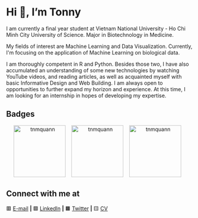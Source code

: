  
<h1>Hi 👋, I’m Tonny</h1>

I am currently a final year student at Vietnam National University - Ho Chi Minh City University of Science. Major in Biotechnology in Medicine.

My fields of interest are Machine Learning and Data Visualization. Currently, I'm focusing on the application of Machine Learning on biological data.

I am thoroughly competent in R and Python. Besides those two, I have also accumulated an understanding of some new technologies by watching YouTube videos, and reading articles, as well as acquainted myself with basic Informative Design and Web Building. I am always open to opportunities to further expand my horizon and experience. At this time, I am looking for an internship in hopes of developing my expertise.

## Badges

<p style="text-align: center;">
  <img src="https://github-readme-stats.vercel.app/api?username=tnmquann&show_icons=true&locale=en" alt="tnmquann" style="height: 140px;" />
  &nbsp;&nbsp;
  <img src="https://leetcode-stats-six.vercel.app/api?username=tnmquann&theme=dark" alt="tnmquann" style="height: 140px;" />
 &nbsp;&nbsp;
  <img src="https://github-readme-stats.vercel.app/api/top-langs?username=tnmquann&show_icons=true&locale=en&layout=compact" alt="tnmquann" style="height: 140px;" />
 &nbsp;&nbsp;
</p>

## Connect with me at
🟥 [E-mail][E-mail] **|**
🟩 [LinkedIn][LinkedIn] **|**
🟫 [Twitter][Twitter] **|**
🟨 [CV][CV]

[CV]: https://raw.githubusercontent.com/tnmquann/tnmquann/master/CV_QuanTonNgocMinh_ENG.pdf
[Twitter]: https://twitter.com/quantonny1112
[LinkedIn]: https://www.linkedin.com/in/tnmquann/
[E-mail]: mailto:minhquan.tdn.ct1619@gmail.com
